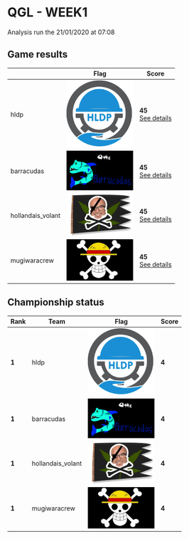 # QGL - WEEK1

Analysis run the 21/01/2020 at 07:08

## Game results

||Flag|Score|
|--|--|--|
|hldp|<img src="../../flags/hldp.png" width="150px" />|**45**<br>[See details](./pool-0/hldp.log)|
|barracudas|<img src="../../flags/barracudas.png" width="150px" />|**45**<br>[See details](./pool-1/barracudas.log)|
|hollandais_volant|<img src="../../flags/hollandais_volant.png" width="150px" />|**45**<br>[See details](./pool-2/hollandais_volant.log)|
|mugiwaracrew|<img src="../../flags/mugiwaracrew.png" width="150px" />|**45**<br>[See details](./pool-3/mugiwaracrew.log)|
## Championship status

|Rank|Team|Flag|Score|
|--|--|--|--|
|**1**|hldp|<img src="../../flags/hldp.png" width="150px" />|**4**|
|**1**|barracudas|<img src="../../flags/barracudas.png" width="150px" />|**4**|
|**1**|hollandais_volant|<img src="../../flags/hollandais_volant.png" width="150px" />|**4**|
|**1**|mugiwaracrew|<img src="../../flags/mugiwaracrew.png" width="150px" />|**4**|
